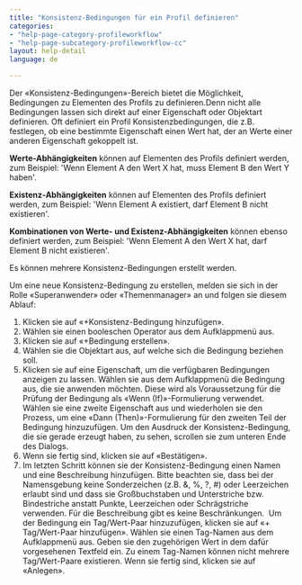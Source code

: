 ```yaml
---
title: "Konsistenz-Bedingungen für ein Profil definieren"
categories:
- "help-page-category-profileworkflow"
- "help-page-subcategory-profileworkflow-cc"
layout: help-detail
language: de

---
```


Der &laquo;Konsistenz-Bedingungen&raquo;-Bereich bietet die Möglichkeit, Bedingungen zu Elementen des Profils zu definieren.Denn nicht alle Bedingungen lassen sich direkt auf einer Eigenschaft oder Objektart definieren. Oft definiert ein Profil Konsistenzbedingungen, die z.B. festlegen, ob eine bestimmte Eigenschaft einen Wert hat, der an Werte einer anderen Eigenschaft gekoppelt ist.

**Werte-Abhängigkeiten** können auf Elementen des Profils definiert werden, zum Beispiel: 'Wenn Element A den Wert X hat, muss Element B den Wert Y haben'.

**Existenz-Abhängigkeiten** können auf Elementen des Profils definiert werden, zum Beispiel: 'Wenn Element A existiert, darf Element B nicht existieren'.

**Kombinationen von Werte- und Existenz-Abhängigkeiten** können ebenso definiert werden, zum Beispiel: 'Wenn Element A den Wert X hat, darf Element B nicht existieren'.

Es können mehrere Konsistenz-Bedingungen erstellt werden. <img src="/images/help/de/Screenshot_2018-10-23 Create condition.png" alt="" title="Eine Konsistenz-Bedingung erstellen" class="img-responsive img-inline-help">

Um eine neue Konsistenz-Bedingung zu erstellen, melden sie sich in der Rolle &laquo;Superanwender&raquo; oder &laquo;Themenmanager&raquo; an und folgen sie diesem Ablauf:

1. Klicken sie auf &laquo;+Konsistenz-Bedingung hinzufügen&raquo;.
2. Wählen sie einen booleschen Operator aus dem Aufklappmenü aus.
3. Klicken sie auf &laquo;+Bedingung erstellen&raquo;.
4. Wählen sie die Objektart aus, auf welche sich die Bedingung beziehen soll.
5. Klicken sie auf eine Eigenschaft, um die verfügbaren Bedingungen anzeigen zu lassen. Wählen sie aus dem Aufklappmenü die Bedingung aus, die sie anwenden möchten. Diese wird als Voraussetzung für die Prüfung der Bedingung als &laquo;Wenn (If)&raquo;-Formulierung verwendet.<img src="/images/help/de/Screenshot_2018-10-23 Create condition(3).png" alt="" title="Einen booleschen Operator auswählen" class="img-responsive img-inline-help">
Wählen sie eine zweite Eigenschaft aus und wiederholen sie den Prozess, um eine &laquo;Dann (Then)&raquo;-Formulierung für den zweiten Teil der Bedingung hinzuzufügen. Um den Ausdruck der Konsistenz-Bedingung, die sie gerade erzeugt haben, zu sehen, scrollen sie zum unteren Ende des Dialogs.<img src="/images/help/de/Screenshot_2018-10-23 Create condition(4)2.png" alt="" title="Konsistenz-Bedingung" class="img-responsive img-inline-help">
6. Wenn sie fertig sind, klicken sie auf &laquo;Bestätigen&raquo;.
7. Im letzten Schritt können sie der Konsistenz-Bedingung einen Namen und eine Beschreibung hinzufügen. Bitte beachten sie, dass bei der Namensgebung keine Sonderzeichen (z.B. &, %, ?, #) oder Leerzeichen erlaubt sind und dass sie Großbuchstaben und Unterstriche bzw. Bindestriche anstatt Punkte, Leerzeichen oder Schrägstriche verwenden. Für die Beschreibung gibt es keine Beschränkungen. 
<img src="/images/help/de/Screenshot_2018-10-23 Create condition(5).png" alt="" title="Eine Konsistenz-Bedingung erstellen" class="img-responsive img-inline-help"> Um der Bedingung ein Tag/Wert-Paar hinzuzufügen, klicken sie auf &laquo;+ Tag/Wert-Paar hinzufügen&raquo;. Wählen sie einen Tag-Namen aus dem Aufklappmenü aus. Geben sie den zugehörigen Wert in dem dafür vorgesehenen Textfeld ein. Zu einem Tag-Namen können nicht mehrere Tag/Wert-Paare existieren. Wenn sie fertig sind, klicken sie auf &laquo;Anlegen&raquo;.
